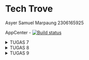 # Tech Trove

Asyer Samuel Marpaung
2306165925

AppCenter - [![Build status](https://build.appcenter.ms/v0.1/apps/4042a7da-0d90-466a-9a6c-9ad965457f9b/branches/main/badge)](https://appcenter.ms)

<details>
  <summary>TUGAS 7</summary>

**Jelaskan apa yang dimaksud dengan stateless widget dan stateful widget, dan jelaskan perbedaan dari keduanya.**

**Stateless Widget** adalah widget yang sifatnya statis, artinya tampilannya tidak berubah selama aplikasi berjalan. Setelah Stateless Widget dibuat, ia tidak memiliki kemampuan untuk memperbarui atau mengubah dirinya sendiri.

**Stateful Widget** adalah widget yang dinamis, yang dapat berubah-ubah seiring berjalannya aplikasi. Stateful Widget memiliki "state" atau kondisi yang memungkinkan tampilan dan data di dalamnya untuk diperbarui kapan saja. Misalnya, ketika pengguna berinteraksi dengan komponen yang memiliki aksi seperti tombol yang mengubah nilai, bidang input yang menerima teks, atau tampilan yang berubah berdasarkan data baru, Stateful Widget adalah pilihan yang tepat.

Secara sederhana, perbedaan utama antara Stateless dan Stateful Widget adalah pada kemampuannya untuk berubah: Stateless Widget bersifat tetap dan tidak dapat berubah setelah dibuat, sedangkan Stateful Widget memiliki kondisi yang dapat berubah seiring waktu, memungkinkan UI yang lebih dinamis dan interaktif.

**Sebutkan widget apa saja yang kamu gunakan pada proyek ini dan jelaskan fungsinya.**

- **Scaffold**: Menyediakan struktur dasar untuk halaman, termasuk area untuk AppBar dan body. Ini membantu dalam membangun layout yang konsisten di seluruh aplikasi.
- **AppBar**: Widget ini digunakan untuk menampilkan bagian atas halaman, termasuk judul aplikasi ("Tech Trove") dan warna latar belakang yang diambil dari tema.
- **Container**: Digunakan untuk mengatur warna latar belakang dan padding dari area body. Ini juga dapat berfungsi untuk membungkus widget lain dengan ukuran atau margin tertentu.
- **Column**: Menyusun widget anak secara vertikal. Dalam proyek ini, digunakan untuk menyusun elemen seperti InfoCard dan GridView.
- **Row**: Menyusun widget anak secara horizontal. Di sini, digunakan untuk menampilkan tiga InfoCard secara berdampingan.
- **SizedBox**: Memberikan ruang kosong antara widget. Dalam proyek ini, digunakan untuk memberikan jarak vertikal antara elemen.
- **Center**: Memposisikan widget anak di tengah area yang tersedia. Di sini, digunakan untuk menempatkan kolom yang berisi teks sambutan dan grid item.
- **Padding**: Menambahkan ruang di sekitar widget. Digunakan di sekitar teks untuk memberikan jarak yang nyaman.
- **GridView**: Menyediakan tampilan grid untuk menampilkan item. Dalam proyek ini, digunakan untuk menampilkan ItemCard dalam format grid dengan tiga kolom.
- **Card**: Widget yang digunakan untuk menampilkan konten dengan efek bayangan, memberi tampilan yang lebih menarik dan terpisah dari latar belakang.
- **Text**: Digunakan untuk menampilkan teks. Terdapat beberapa instance di mana widget ini digunakan, termasuk judul kartu dan teks sambutan.
- **Icon**: Menampilkan ikon dalam ItemCard. Di sini, ikon digunakan untuk merepresentasikan setiap item di dalam grid.
- **Material**: Memberikan material design yang dapat mengubah warna latar belakang dan memberikan efek visual seperti sudut melengkung.
- **InkWell**: Menambahkan efek ripple ketika kartu ditekan. Ini memberikan umpan balik visual kepada pengguna saat mereka berinteraksi dengan kartu.
- **SnackBar**: Digunakan untuk menampilkan pesan sementara di bagian bawah layar saat pengguna menekan kartu. Ini memberikan umpan balik yang jelas tentang interaksi.
- **ItemHomepage**: Kelas ini digunakan untuk merepresentasikan data untuk setiap item di dalam grid, termasuk nama, ikon, dan warna.

**Apa fungsi dari setState()? Jelaskan variabel apa saja yang dapat terdampak dengan fungsi tersebut.**

Fungsi setState() pada Flutter digunakan untuk memberitahukan framework bahwa ada perubahan pada state yang perlu diperbarui dalam tampilan (UI). Ketika setState() dipanggil, Flutter akan merender ulang widget yang terpengaruh sehingga UI aplikasi dapat menampilkan perubahan terbaru sesuai dengan data baru pada state.

_Variabel yang Terdampak oleh setState()_

Variabel-variabel yang berada dalam class State dari StatefulWidget dan diubah di dalam setState() akan memengaruhi tampilan. Berikut adalah contoh variabel yang umumnya terdampak:

1.  Variabel State Internal

- Contohnya: int counter, bool isVisible, String text, List items, dll.
- Variabel ini adalah data yang menentukan tampilan widget. Misalnya, jika kita mengubah nilai counter di dalam setState(), tampilan yang menampilkan nilai counter akan di-render ulang.

2.  Variabel yang Mengubah Kondisi UI

- Contohnya: Color backgroundColor, double fontSize, dll.
- Jika variabel-variabel ini diubah, setState() akan membuat tampilan bereaksi terhadap perubahan tersebut, misalnya mengubah warna atau ukuran font di UI.

3.  Variabel yang Mengontrol Interaksi Pengguna

- Contohnya: bool isLoading, bool isButtonEnabled, String buttonText, dll.
- Ini adalah variabel yang mungkin menentukan apakah tombol diaktifkan, teks tombol berubah, atau indikator loading ditampilkan. Dengan setState(), UI akan mencerminkan perubahan status dari variabel-variabel ini.

**Jelaskan perbedaan antara const dengan final.**

Di Flutter, const dan final digunakan untuk mendefinisikan variabel yang nilainya tidak bisa diubah, tetapi keduanya memiliki perbedaan kapan nilainya ditetapkan. Kata kunci const digunakan ketika nilai variabel sudah diketahui dan akan tetap sama sepanjang aplikasi berjalan. Nilai ini harus ditentukan saat kompilasi (compile-time), sehingga cocok untuk data yang benar-benar konstan, seperti angka tetap atau teks statis. Sementara itu, final digunakan ketika nilai variabel baru bisa diketahui saat aplikasi berjalan (runtime) dan tetap tidak dapat diubah setelah itu. final ideal untuk data yang tidak bisa diinisialisasi pada saat kompilasi tetapi tetap stabil setelahnya.

**Jelaskan bagaimana cara kamu mengimplementasikan checklist-checklist di atas.**

- **Membangun Struktur Utama Aplikasi**
  Pertama membuat widget MyHomePage, yang menjadi halaman utama aplikasi ini. Pada tahap ini, saya memastikan atribut penting, seperti npm, name, dan className, tersimpan dengan baik di dalam widget tersebut. Saya juga membuat daftar items, yang berisi instance ItemHomepage untuk setiap tombol yang diperlukan: "Lihat Daftar Produk," "Tambah Produk," dan "Logout." Saya ingin setiap tombol tampil dengan ikon, teks, dan warna yang berbeda. Struktur Scaffold, untuk memberikan tata letak dasar yang lengkap dengan AppBar dan body, sehingga halaman utama aplikasi dapat tersusun dengan baik.

- **Penambahan InfoCard untuk Informasi Dasar Pengguna**
  Saya membuat kelas InfoCard yang menampilkan NPM, Name, dan Class di bagian atas halaman dalam format tiga kartu secara horizontal. Setiap InfoCard dirancang untuk menerima judul (title) dan konten (content), yang disesuaikan dengan informasi pengguna. Dalam InfoCard, saya menggunakan Card dengan elevation untuk menambahkan efek bayangan ringan. Selain itu, saya mengatur lebar kartu menggunakan MediaQuery, yang membuat tampilan lebih responsif dan menggunakan Row dengan mainAxisAlignment spaceEvenly memudahkan dalam memastikan setiap kartu memiliki jarak yang merata di layar.

- **Merancang Tombol Interaktif dengan ItemHomepage dan ItemCard**
  Untuk bagian daftar tombol, saya menggunakan GridView.count dengan crossAxisCount 3 agar tiga tombol dapat ditampilkan dalam satu baris. Setiap tombol dikendalikan oleh ItemHomepage, yang menyimpan atribut nama (name), ikon (icon), dan warna (color). Dengan begitu, setiap tombol memiliki tampilan dan fungsi yang berbeda sesuai dengan arahan di checklist. Kemudian, saya membuat widget ItemCard yang menerima objek ItemHomepage dan menampilkan setiap tombol dalam bentuk kartu dengan ikon dan teks yang berada di tengah. Dalam ItemCard, saya menggunakan Material dan InkWell untuk memastikan tampilan warna yang konsisten dan memberikan animasi ketika tombol ditekan.

- **Mengimplementasikan Snackbar untuk Respon Tekan Tombol**
  Sesuai dengan checklist, saya menambahkan interaksi untuk setiap tombol menggunakan Snackbar. Saya membuat fungsi onTap pada setiap tombol di ItemCard, di mana ScaffoldMessenger.of(context).showSnackBar digunakan untuk menampilkan pesan. Saya memastikan Snackbar menampilkan teks dinamis berdasarkan tombol yang ditekan, menggunakan nilai dari item. name . Saya menambahkan hideCurrentSnackBar() sebelum menampilkan yang baru, untuk menghindari tampilan Snackbar yang menumpuk.

- **Membuat Kelas ItemHomepage sebagai Model Data Tombol**
Saya membuat kelas ItemHomepage untuk menyimpan atribut utama dari setiap tombol, yaitu nama, ikon, dan warna, agar lebih mudah untuk menambahkan atau mengedit tombol dengan atribut yang jelas tanpa perlu mengubah tampilan tombol secara langsung di MyHomePage.
</details>

<details>
  <summary>TUGAS 8</summary>

**Apa kegunaan const di Flutter? Jelaskan apa keuntungan ketika menggunakan const pada kode Flutter. Kapan sebaiknya kita menggunakan const, dan kapan sebaiknya tidak digunakan?**

Di Flutter, const digunakan untuk mendeklarasikan nilai konstan yang tidak akan berubah selama runtime aplikasi. Ini bisa diaplikasikan pada widget atau variabel yang tetap sama sepanjang waktu, membantu Flutter menghindari proses rebuild yang tidak perlu. Sebagai contoh, jika kita membuat sebuah widget statis seperti Text atau Icon yang tidak bergantung pada data dinamis, kita bisa mendeklarasikannya sebagai const. Dengan begitu, Flutter tahu bahwa widget tersebut bisa di-cache dan tidak perlu di-render ulang setiap kali antarmuka aplikasi di-refresh.

Menggunakan const memberikan keuntungan pada performa aplikasi. Dengan const, Flutter dapat menghemat penggunaan memori dan waktu komputasi, karena objek const hanya dibuat satu kali di memori dan dapat digunakan ulang tanpa perlu membuat objek baru setiap kali widget tersebut digunakan. Ini membuat aplikasi lebih efisien, terutama ketika ada banyak widget statis dalam antarmuka.

const sebaiknya digunakan pada widget atau variabel yang tidak akan berubah atau tidak perlu di-update berdasarkan kondisi tertentu, seperti teks atau ikon statis, atau layout yang sifatnya tetap. Dan penggunaan const perlu dihindari pada widget yang bergantung pada data dinamis atau state yang berubah-ubah.

**Jelaskan dan bandingkan penggunaan Column dan Row pada Flutter. Berikan contoh implementasi dari masing-masing layout widget ini!**

Column dan Row adalah widget dasar di Flutter yang digunakan untuk mengatur tata letak widget anak dalam bentuk vertikal dan horizontal. Column menyusun widget anak dalam satu arah ke bawah (vertikal), sedangkan Row menyusun widget anak secara mendatar (horizontal). Keduanya berguna untuk membuat tata letak sederhana yang fleksibel dan responsif.

Dalam penggunaan Column, widget ini cocok ketika kita ingin menampilkan elemen-elemen secara bertumpuk, seperti membuat daftar vertikal atau formulir. Kita bisa menyesuaikan alignment, padding, dan jarak antar-elemen di dalam Column untuk menghasilkan tampilan yang sesuai dengan kebutuhan. Contoh umum penggunaan Column adalah menampilkan elemen-elemen seperti judul, teks paragraf, dan tombol yang disusun ke bawah.

Row digunakan untuk menyusun elemen-elemen secara sejajar di dalam satu baris. Ini berguna ketika kita ingin membuat tata letak yang memerlukan penempatan elemen-elemen berdampingan, seperti ikon dan teks atau beberapa tombol dalam satu baris. Dengan Row, kita bisa mengatur alignment elemen ke kiri, tengah, atau kanan, serta mengatur spacing antar-widget anak.

Contoh Implementasi Column:

```
Column(
  mainAxisAlignment: MainAxisAlignment.center,
  children: [
    Text("Welcome to Flutter"),
    Text("This is a Column example"),
    ElevatedButton(onPressed: () {}, child: Text("Press Me")),
  ],
);
```

Contoh Implementasi Row:

```
Row(
  mainAxisAlignment: MainAxisAlignment.spaceEvenly,
  children: [
    Icon(Icons.home),
    Text("Home"),
    ElevatedButton(onPressed: () {}, child: Text("Settings")),
  ],
);
```

Dalam contoh di atas, Column menyusun elemen dari atas ke bawah, sementara Row menempatkannya dari kiri ke kanan.

**Sebutkan apa saja elemen input yang kamu gunakan pada halaman form yang kamu buat pada tugas kali ini. Apakah terdapat elemen input Flutter lain yang tidak kamu gunakan pada tugas ini? Jelaskan!**

Pada halaman form saya, elemen input yang digunakan adalah TextFormField. Elemen ini digunakan untuk menerima input dari pengguna pada beberapa field, yaitu Name, Amount, Price, dan Description. Setiap TextFormField memiliki atribut labelText, hintText, dan border, serta divalidasi untuk memastikan input yang benar. Misalnya, Amount dan Price divalidasi agar hanya menerima angka, sementara Name dan Description divalidasi agar tidak kosong dan memiliki panjang minimum tertentu.

Selain TextFormField, Flutter memiliki beberapa elemen input lainnya yang tidak digunakan pada tugas saya tersebut, seperti Checkbox, Radio, Switch, dan Slider. Checkbox cocok untuk pilihan ya atau tidak, seperti ketika pengguna diminta untuk menyetujui syarat dan ketentuan atau memilih lebih dari satu opsi. Radio digunakan untuk memilih satu dari beberapa opsi yang telah ditentukan, misalnya untuk memilih kategori produk atau status tertentu. Switch sering digunakan untuk pilihan on/off, seperti mengaktifkan atau menonaktifkan fitur tertentu dalam aplikasi, misalnya mengaktifkan notifikasi atau dark mode. Slider digunakan untuk memilih nilai dalam rentang tertentu, seperti menentukan harga atau jumlah suatu item dengan cara yang lebih interaktif dan visual.

**Bagaimana cara kamu mengatur tema (theme) dalam aplikasi Flutter agar aplikasi yang dibuat konsisten? Apakah kamu mengimplementasikan tema pada aplikasi yang kamu buat?**

Untuk mengatur tema dalam aplikasi Flutter agar konsisten, saya menggunakan fitur ThemeData yang disediakan oleh Flutter. Dengan ThemeData, saya dapat menentukan elemen-elemen visual dasar aplikasi, seperti warna latar belakang, warna teks, dan gaya widget, secara keseluruhan. Penggunaan tema yang terpusat ini membuat perubahan pada tampilan aplikasi dapat dilakukan dengan lebih mudah dan konsisten tanpa perlu mengubah setiap elemen satu per satu.

Pada aplikasi yang saya buat, saya mengimplementasikan tema yang diatur di dalam widget MyApp menggunakan ThemeData. Saya menggunakan ColorScheme untuk mengatur warna utama aplikasi, yaitu warna cyan untuk primary, warna ungu untuk secondary, dan warna abu-abu muda untuk latar belakang aplikasi (background). Dengan pengaturan ini, seluruh aplikasi akan mengikuti skema warna yang telah ditentukan tanpa perlu mengatur warna secara manual pada setiap widget.

Selain itu, saya juga mengaktifkan useMaterial3: true di dalam tema, yang mengaktifkan desain Material You di aplikasi. Ini memberikan tampilan dan nuansa yang lebih modern serta responsif terhadap preferensi pengguna.

**Bagaimana cara kamu menangani navigasi dalam aplikasi dengan banyak halaman pada Flutter?**

Dalam aplikasi Flutter yang memiliki banyak halaman, navigasi dapat dikelola menggunakan widget Navigator yang memungkinkan pengguna berpindah antar halaman dengan cara yang terstruktur. Saya menggunakan Navigator untuk menangani navigasi di aplikasi, baik untuk perpindahan halaman yang bersifat sementara (push) maupun menggantikan halaman yang sedang aktif (pushReplacement), untuk kembali ke halaman sebelumnya (pop). Ini memungkinkan pengguna untuk berinteraksi dengan berbagai bagian aplikasi dengan cara yang terorganisir.

Dalam kasus aplikasi yang saya buat, navigasi antar halaman dikendalikan melalui menu samping atau drawer. Pada kode yang saya buat, drawer terdiri dari beberapa ListTile, yang masing-masing mewakili halaman berbeda di aplikasi. Misalnya, terdapat item yang mengarahkan pengguna ke halaman utama MyHomePage, dan item yang mengarahkan ke halaman form untuk menambahkan produk, yaitu ProductEntryFormPage.

Untuk menangani navigasi, saya menggunakan metode Navigator.push, Navigator.pushReplacement, dan Navigator.pop. Pada item ListTile yang pertama, ketika pengguna memilih "Halaman Utama", saya menggunakan Navigator.pushReplacement untuk mengganti halaman yang aktif saat itu dengan MyHomePage, yang berfungsi menghilangkan halaman sebelumnya dari stack navigasi. Sedangkan untuk item "Tambah Product", saya menggunakan Navigator.push untuk memulai navigasi ke halaman baru (ProductEntryFormPage) tanpa menghapus halaman sebelumnya dari stack, dan Navigator.pop untuk menutup halaman saat pengguna selesai atau ingin kembali ke halaman sebelumnya

</details>

<details>
  <summary>TUGAS 9</summary>

**Jelaskan mengapa kita perlu membuat model untuk melakukan pengambilan ataupun pengiriman data JSON? Apakah akan terjadi error jika kita tidak membuat model terlebih dahulu?**

Model diperlukan untuk pengambilan atau pengiriman data JSON karena berfungsi sebagai representasi terstruktur dari data yang dikirim atau diterima dari API. Model memetakan data JSON ke dalam objek Dart, sehingga mempermudah akses dan manipulasi data dalam aplikasi. Selain itu, model memastikan konsistensi data dengan memvalidasi struktur dan tipe data yang diterima. Jika model tidak dibuat, data JSON tetap dapat diakses secara mentah, tetapi hal ini dapat menyebabkan kode menjadi sulit dikelola dan rawan error, terutama jika struktur JSON berubah atau memiliki kompleksitas yang tinggi. Tanpa model, risiko kesalahan seperti akses properti yang salah atau tipe data yang tidak sesuai menjadi lebih besar.

**Jelaskan fungsi dari library _http_ yang sudah kamu implementasikan pada tugas ini**

Library `http` pada Flutter berfungsi untuk melakukan komunikasi antara aplikasi dengan server melalui protokol HTTP. Dalam tugas ini, `http` digunakan untuk mengirim dan menerima data dari layanan Django yang telah dibuat, seperti melakukan permintaan (request) GET untuk mengambil data item dari endpoint JSON, POST untuk mengirim data registrasi atau login, serta metode lainnya seperti PUT jika diperlukan. Library ini menyediakan cara sederhana untuk menangani permintaan HTTP, termasuk pengelolaan header, body, dan pengolahan respons dari server. Dengan `http`, aplikasi dapat berinteraksi dengan API secara efektif untuk mengintegrasikan fitur seperti autentikasi, pengambilan data, dan pembaruan informasi secara dinamis.

**Jelaskan fungsi dari CookieRequest dan jelaskan mengapa _instance_ CookieRequest perlu untuk dibagikan ke semua komponen di aplikasi Flutter**

`CookieRequest` berfungsi untuk menangani autentikasi berbasis cookie antara aplikasi dan server. Dalam konteks ini, `CookieRequest` digunakan untuk menyimpan dan mengelola cookie yang diterima dari server Django setelah pengguna berhasil login. Cookie tersebut berisi informasi otentikasi yang diperlukan agar server dapat mengenali permintaan pengguna tanpa harus mengirim ulang kredensial di setiap permintaan.

Instance `CookieRequest` perlu dibagikan ke semua komponen di aplikasi Flutter karena autentikasi dan sesi pengguna bersifat global dalam konteks aplikasi. Dengan menggunakan instance yang sama di seluruh komponen, semua bagian aplikasi dapat mengakses cookie yang relevan untuk mengirim permintaan ke server, memastikan pengguna tetap terautentikasi. Selain itu, pembagian instance ini membantu menjaga status login pengguna secara konsisten dan memungkinkan sinkronisasi data antar halaman atau fitur dalam aplikasi. Hal ini juga mencegah pengguna harus login berulang kali saat berpindah antar halaman.

**Jelaskan mekanisme pengiriman data mulai dari input hingga dapat ditampilkan pada Flutter.**

Pengiriman data dari input hingga ditampilkan pada Flutter melibatkan beberapa tahap yang saling terkait. Pertama, data dimasukkan oleh pengguna melalui antarmuka aplikasi Flutter, seperti form login, registrasi, atau input item baru. Data ini biasanya dikumpulkan melalui widget seperti `TextField` atau `Form`, kemudian disimpan ke dalam variabel lokal atau model Dart. Setelah data terkumpul, langkah selanjutnya adalah validasi untuk memastikan bahwa data sesuai dengan format yang diharapkan, seperti email valid atau field tidak kosong.

Setelah validasi, data dikirim ke server menggunakan permintaan HTTP melalui library seperti `http`. Permintaan ini dapat berupa POST (untuk mengirim data baru) atau PUT (untuk memperbarui data). Data dikirim dalam format JSON atau sesuai format yang diterima server, menuju endpoint API yang telah ditentukan.

Di sisi server (misalnya Django), data yang diterima diproses sesuai logika bisnis. Server akan memvalidasi ulang data, menyimpannya ke dalam database, dan mengembalikan respons. Respons tersebut biasanya berupa pesan status, data yang diperbarui, atau informasi tambahan yang diminta.

Setelah menerima respons dari server, aplikasi Flutter akan menguraikan data JSON yang diterima menjadi model Dart menggunakan metode seperti `fromJson`. Data yang diuraikan ini kemudian digunakan untuk memperbarui antarmuka pengguna. Widget seperti `ListView`, `Text`, atau widget lain akan menampilkan data yang diperoleh. Jika data bersifat dinamis, state management seperti `setState`, `Provider`, atau `Riverpod` digunakan untuk memperbarui tampilan UI secara real-time.

Proses ini memastikan bahwa data dari input pengguna dapat diproses, dikirim ke server, dan ditampilkan kembali di aplikasi dengan konsisten dan sesuai kebutuhan.

**Jelaskan mekanisme autentikasi dari login, register, hingga logout. Mulai dari input data akun pada Flutter ke Django hingga selesainya proses autentikasi oleh Django dan tampilnya menu pada Flutter**

1. **Proses Register**
   Pada aplikasi Flutter, ketika pengguna memilih untuk mendaftar, aplikasi akan mengumpulkan data input seperti _username_ dan _password_ dari form pendaftaran. Data ini kemudian dikirimkan ke Django menggunakan request HTTP POST ke endpoint `/register/` yang ada di Django. Django menerima data tersebut, memeriksa apakah password yang dimasukkan cocok, dan juga memeriksa apakah _username_ sudah ada di dalam database. Jika semua validasi berhasil (password sesuai dan _username_ belum terdaftar), Django akan membuat akun pengguna baru dengan `User.objects.create_user` dan menyimpan data pengguna di database. Setelah pengguna berhasil terdaftar, Django mengirimkan response berupa status sukses dan pesan "User created successfully!" ke aplikasi Flutter. Aplikasi Flutter kemudian menampilkan pesan ini untuk memberi tahu pengguna bahwa pendaftaran berhasil.

2. **Proses Login**
   Pada aplikasi Flutter, ketika pengguna ingin login, aplikasi akan meminta _username_ dan _password_. Data ini dikirimkan ke endpoint `/login/` di Django menggunakan request HTTP POST. Django akan menerima _username_ dan _password_ yang dikirimkan, kemudian menggunakan fungsi `authenticate` untuk memverifikasi kredensial tersebut. Jika kredensial benar dan pengguna aktif (`user.is_active`), Django akan memanggil `auth_login(request, user)` untuk memulai sesi login. Django kemudian mengirimkan response JSON ke Flutter yang berisi status sukses dan pesan "Login sukses!" bersama dengan data pengguna yang terautentikasi seperti _username_. Jika proses login gagal (misalnya, _username_ atau _password_ salah, atau akun dinonaktifkan), Django akan mengirimkan response dengan status `False` dan pesan kesalahan yang sesuai, seperti "Login gagal, periksa kembali email atau kata sandi." Flutter kemudian akan menampilkan pesan tersebut sesuai dengan status yang diterima.

3. **Proses Logout**
   Ketika pengguna ingin logout, aplikasi Flutter mengirimkan request HTTP POST ke endpoint `/logout/` di Django. Di sisi Django, fungsi `logout` akan menghapus sesi pengguna menggunakan `auth_logout(request)` dan mengirimkan response JSON yang menyatakan bahwa logout berhasil, bersama dengan _username_ pengguna yang logout. Jika proses logout gagal, Django akan mengirimkan response yang sesuai dengan status `False` dan pesan "Logout gagal." Setelah menerima response ini, aplikasi Flutter akan menampilkan pesan logout berhasil atau gagal sesuai dengan status yang diterima.

4. **Tampilnya Menu di Flutter**
   Setelah login berhasil, aplikasi Flutter akan menerima data status autentikasi yang menyertakan _username_ dan status "Login sukses!". Berdasarkan informasi ini, aplikasi Flutter akan menampilkan menu atau tampilan yang sesuai dengan status login, seperti tampilan utama aplikasi atau menu navigasi pengguna. Sebaliknya, jika login gagal, aplikasi akan menampilkan pesan kesalahan dan meminta pengguna untuk mencoba kembali dengan kredensial yang benar.

**Jelaskan bagaimana cara kamu mengimplementasikan _checklist_ di atas secara _step-by-step_! (bukan hanya sekadar mengikuti tutorial).**

Untuk mengimplementasikan fitur registrasi akun pada proyek Flutter, pertama-tama saya membuat halaman registrasi dengan form input untuk username, password1, dan password2. Pengguna akan mengisi form tersebut, dan saat tombol registrasi ditekan, aplikasi Flutter akan mengirimkan data ini ke backend Django melalui HTTP POST request. Data tersebut dikirim dalam format JSON, seperti `{"username": username, "password1": password, "password2": confirmPassword}`. Di sisi Django, view untuk endpoint `/register/` akan memeriksa data yang diterima, memastikan password yang dimasukkan sesuai dan username belum terdaftar. Jika data valid, Django akan membuat akun baru menggunakan `User.objects.create_user()` dan mengirimkan respons status sukses atau error ke Flutter. Di sisi Flutter, pesan sukses atau error akan ditampilkan sesuai dengan hasil registrasi.

Setelah itu, saya membuat halaman login di Flutter dengan form input untuk username dan password. Ketika pengguna menekan tombol login, aplikasi akan mengirimkan data login ke endpoint `/login/` di Django menggunakan HTTP POST request. Django kemudian akan memverifikasi kredensial pengguna dengan fungsi `authenticate()` dan memeriksa apakah akun pengguna aktif. Jika login berhasil, Django akan memulai sesi login dengan `auth_login()`, dan aplikasi Flutter akan menerima respons sukses bersama informasi pengguna. Di sisi Flutter, status login akan disimpan menggunakan `shared_preferences`, sehingga pengguna tetap terautentikasi bahkan setelah aplikasi ditutup. Jika login gagal, aplikasi akan menampilkan pesan kesalahan yang dikirimkan oleh Django, seperti kesalahan username atau password.

Integrasi sistem autentikasi antara Django dan Flutter dilakukan dengan menggunakan package `http` di Flutter untuk mengirimkan request HTTP ke Django. Setelah login berhasil, aplikasi Flutter menyimpan status autentikasi pengguna (misalnya token atau status login) menggunakan `shared_preferences`. Setiap kali aplikasi membutuhkan data terkait pengguna yang login, Flutter mengirimkan request ke server Django dengan token atau header autentikasi. Sistem ini memastikan bahwa hanya pengguna yang terautentikasi yang dapat mengakses data atau melakukan tindakan tertentu di aplikasi.

Di Django, saya membuat model kustom sesuai dengan kebutuhan aplikasi, misalnya model `Item` dengan atribut seperti `name`, `price`, `description`, dan relasi dengan pengguna. Model ini kemudian dimigrasikan ke database menggunakan perintah `makemigrations` dan `migrate`. Model `Item` ini digunakan untuk menyimpan dan mengelola data yang akan ditampilkan di aplikasi Flutter. Setelah model siap, saya membuat endpoint di Django yang mengembalikan daftar item dalam format JSON, yang akan digunakan oleh aplikasi Flutter untuk menampilkan daftar item di halaman utama. Flutter kemudian menampilkan data item tersebut menggunakan widget seperti `ListView.builder`, yang memudahkan untuk menampilkan item secara dinamis berdasarkan data yang diterima dari server.

Untuk menampilkan detail item, saya membuat halaman baru di Flutter yang dapat diakses ketika pengguna menekan salah satu item dari daftar. Saat item dipilih, aplikasi Flutter mengarahkan ke halaman baru yang berisi detail dari product yang ditekan sebelumnya. Spesifikasi data dikirim melalui parameter di list_entrproduct yang memanggil halaman detail product. Data ini ditampilkan di halaman detail menggunakan widget seperti `Text`, `Column`, `NetworkImage`, `DecorationImage`, dan `Padding`. Di halaman detail ini, pengguna juga diberikan tombol untuk kembali ke halaman daftar item menggunakan `Navigator.pop()`.



</details>
